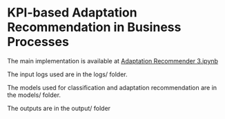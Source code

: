 # KPI-based Adaptation Recommendation in Business Processes

The main implementation is available at [Adaptation Recommender 3.ipynb](https://github.com/aryadegari/adaptation-recommender/blob/main/Adaptation%20Recommender%203.ipynb)

The input logs used are in the logs/ folder.

The models used for classification and adaptation recommendation are in the models/ folder.

The outputs are in the output/ folder
